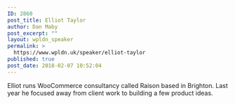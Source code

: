```yaml
---
ID: 2860
post_title: Elliot Taylor
author: Dan Maby
post_excerpt: ""
layout: wpldn_speaker
permalink: >
  https://www.wpldn.uk/speaker/elliot-taylor
published: true
post_date: 2018-02-07 10:52:04
---
```

Elliot runs WooCommerce consultancy called Raison based in Brighton. Last year he focused away from client work to building a few product ideas.